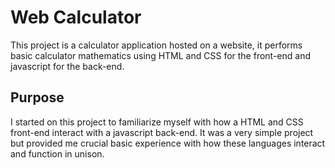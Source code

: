 # Web Calculator
This project is a calculator application hosted on a website, it performs basic calculator mathematics using HTML and CSS for the front-end and javascript for the back-end.

## Purpose
I started on this project to familiarize myself with how a HTML and CSS front-end interact with a javascript back-end. It was a very simple project but provided me crucial basic experience with how these languages interact and function in unison.
